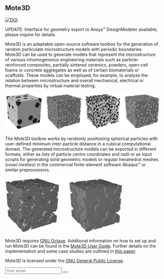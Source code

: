 ## Mote3D

[![DOI](https://zenodo.org/badge/doi/10.1088/1361-651X/aa629a.svg)](http://doi.org/10.1088/1361-651X/aa629a)

UPDATE: Interface for geometry export to Ansys&#8482; DesignModeler available, please inquire for details.

Mote3D is an adaptable open-source software toolbox for the generation of random particulate 
microstructure models with periodic boundaries. Mote3D can be used to generate models 
that represent the microstructure of various inhomogeneous engineering materials such 
as particle-reinforced composites, partially sintered ceramics, powders, open-cell foams or 
concrete aggregates as well as of certain biomaterials or scaffolds. These models can be 
employed, for example, to analyse the relation between microstructure and overall mechanical, 
electrical or thermal properties by virtual material testing.

![Exemplary microstructure models](docs/examples/microstructures.jpg "Exemplary microstructure models")

The Mote3D toolbox works by randomly positioning spherical particles with user-defined 
minimum inter-particle distance in a cubical computational domain. The generated 
microstructure models can be exported in different formats, either as lists of particle 
centre coordinates and radii or as input scripts for generating solid geometric models 
or regular hexahedral meshes (*voxel meshes*) in the commercial finite-element software
Abaqus&#8482; or similar preprocessors.

![Mesh options](docs/examples/meshes.jpg "Mesh options")

Mote3D requires [GNU Octave](http://www.gnu.org/software/octave/download.html). Additional
information on how to set up and run Mote3D can be found in the [Mote3D User Guide](docs/Mote3D%20User%20Guide.pdf). 
Further details on the implementation and some case studies are outlined in [this paper](https://doi.org/10.1088/1361-651X/aa629a).

Mote3D is licensed under the [GNU General Public License](LICENSE.txt).


<form action="http://formspree.io/YOUREMAILHERE" method="POST">
  <input name="email" type="email" placeholder="Your email">
  <button type="submit"></button>
</form>
